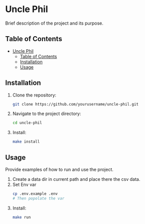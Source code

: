 # Uncle Phil

Brief description of the project and its purpose.

## Table of Contents
- [Uncle Phil](#uncle-phil)
  - [Table of Contents](#table-of-contents)
  - [Installation](#installation)
  - [Usage](#usage)

## Installation

1. Clone the repository:
    ```bash
    git clone https://github.com/yourusername/uncle-phil.git
    ```
2. Navigate to the project directory:
    ```bash
    cd uncle-phil
    ```
3. Install:
    ```bash
    make install
    ```

## Usage

Provide examples of how to run and use the project.

1. Create a data dir in current path and place there the csv data.
2. Set Env var
    ```bash
    cp .env.example .env
    # Then popolate the var
    ```
3. Install:
    ```bash
    make run
    ```
